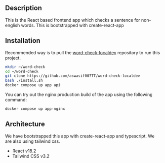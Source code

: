 ## Description

This is the React based frontend app which checks a sentence for non-english words. This is bootstrapped with create-react-app

## Installation

Recommended way is to pull the [word-check-localdev](https://github.com/aswasif007TT/word-check-localdev) repository to run this project.

```bash
mkdir ~/word-check
cd ~/word-check
git clone https://github.com/aswasif007TT/word-check-localdev
bash ./install.sh
docker compose up app api
```

You can try out the nginx production build of the app using the following command:
```bash
docker compose up app-nginx
```

## Architecture

We have bootstrapped this app with create-react-app and typescript. We are also using tailwind css.

- React v18.2
- Tailwind CSS v3.2
